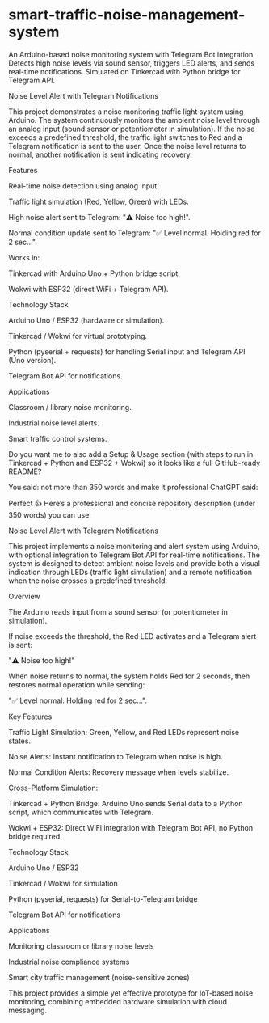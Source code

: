 # smart-traffic-noise-management-system
An Arduino-based noise monitoring system with Telegram Bot integration. Detects high noise levels via sound sensor, triggers LED alerts, and sends real-time notifications. Simulated on Tinkercad with Python bridge for Telegram API.

Noise Level Alert with Telegram Notifications

This project demonstrates a noise monitoring traffic light system using Arduino.
The system continuously monitors the ambient noise level through an analog input (sound sensor or potentiometer in simulation). If the noise exceeds a predefined threshold, the traffic light switches to Red and a Telegram notification is sent to the user. Once the noise level returns to normal, another notification is sent indicating recovery.

Features

Real-time noise detection using analog input.

Traffic light simulation (Red, Yellow, Green) with LEDs.

High noise alert sent to Telegram: "⚠️ Noise too high!".

Normal condition update sent to Telegram: "✅ Level normal. Holding red for 2 sec...".

Works in:

Tinkercad with Arduino Uno + Python bridge script.

Wokwi with ESP32 (direct WiFi + Telegram API).

Technology Stack

Arduino Uno / ESP32 (hardware or simulation).

Tinkercad / Wokwi for virtual prototyping.

Python (pyserial + requests) for handling Serial input and Telegram API (Uno version).

Telegram Bot API for notifications.

Applications

Classroom / library noise monitoring.

Industrial noise level alerts.

Smart traffic control systems.

Do you want me to also add a Setup & Usage section (with steps to run in Tinkercad + Python and ESP32 + Wokwi) so it looks like a full GitHub-ready README?

You said:
not more than 350 words and make it professional
ChatGPT said:

Perfect 👍 Here’s a professional and concise repository description (under 350 words) you can use:

Noise Level Alert with Telegram Notifications

This project implements a noise monitoring and alert system using Arduino, with optional integration to Telegram Bot API for real-time notifications. The system is designed to detect ambient noise levels and provide both a visual indication through LEDs (traffic light simulation) and a remote notification when the noise crosses a predefined threshold.

Overview

The Arduino reads input from a sound sensor (or potentiometer in simulation).

If noise exceeds the threshold, the Red LED activates and a Telegram alert is sent:

"⚠️ Noise too high!"

When noise returns to normal, the system holds Red for 2 seconds, then restores normal operation while sending:

"✅ Level normal. Holding red for 2 sec...".

Key Features

Traffic Light Simulation: Green, Yellow, and Red LEDs represent noise states.

Noise Alerts: Instant notification to Telegram when noise is high.

Normal Condition Alerts: Recovery message when levels stabilize.

Cross-Platform Simulation:

Tinkercad + Python Bridge: Arduino Uno sends Serial data to a Python script, which communicates with Telegram.

Wokwi + ESP32: Direct WiFi integration with Telegram Bot API, no Python bridge required.

Technology Stack

Arduino Uno / ESP32

Tinkercad / Wokwi for simulation

Python (pyserial, requests) for Serial-to-Telegram bridge

Telegram Bot API for notifications

Applications

Monitoring classroom or library noise levels

Industrial noise compliance systems

Smart city traffic management (noise-sensitive zones)

This project provides a simple yet effective prototype for IoT-based noise monitoring, combining embedded hardware simulation with cloud messaging.
